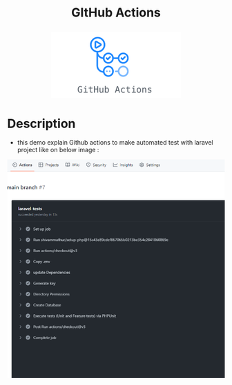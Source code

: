 # <p align="center">GItHub Actions</p>

<p align="center">
    <img src="https://raw.githubusercontent.com/EmadMohDev/github_action/main/images/github_actions.png" alt="github actions" width="300px">
</p>


# Description

- this demo explain Github actions to make automated test with laravel project like on below image :


<p align="center">
    <img src="https://raw.githubusercontent.com/EmadMohDev/github_action/main/images/github_demo.PNG" alt="github actions demo" width="900">
</p>


